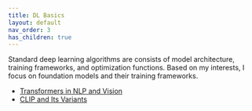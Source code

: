 ```yaml
---
title: DL Basics
layout: default
nav_order: 3
has_children: true
---
```

Standard deep learning algorithms are consists of model architecture, training frameworks, and optimization functions. Based on my interests, I focus on foundation models and their training frameworks.

- [Transformers in NLP and Vision](https://jason-cs18.github.io/ml-engineering/transformers.html)
- [CLIP and Its Variants](https://jason-cs18.github.io/ml-engineering/clip.html)